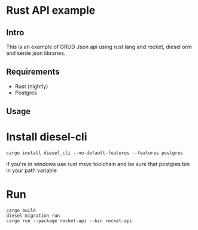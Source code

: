 Rust API example
=================
## Intro
This is an example of GRUD Json api using rust lang and rocket, diesel orm and serde json libraries.
## Requirements
* Rust (nightly)
* Postgres
## Usage
# Install diesel-cli
```
cargo install diesel_cli --no-default-features --features postgres
```
if you're in windows use rust msvc toolchain and be sure that postgres bin in your path variable

# Run
```
cargo build
diesel migration run
cargo run --package rocket-api --bin rocket-api
```